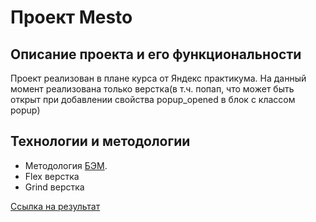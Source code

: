 # Проект Mesto
## Описание проекта и его функциональности
Проект реализован в плане курса от Яндекс практикума. На данный момент реализована только верстка(в т.ч. попап, что может быть открыт при добавлении свойства popup_opened в блок с классом popup)  
## Технологии и методологии

-  Методология [БЭМ](https://ru.bem.info/methodology/).
- Flex верстка
- Grind верстка

[Ссылка на результат]()